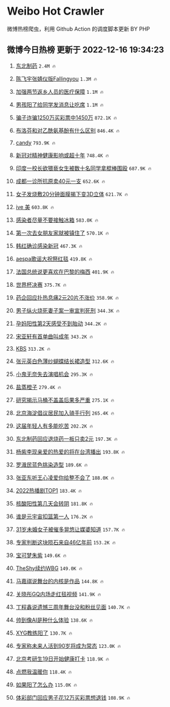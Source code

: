 # Weibo Hot Crawler 



微博热榜爬虫，利用 Github Action 的调度脚本更新 BY PHP 


## 微博今日热榜 更新于 2022-12-16 19:34:23 
1. [东北制药](https://s.weibo.com/weibo?q=%23%E4%B8%9C%E5%8C%97%E5%88%B6%E8%8D%AF%23&t=31&band_rank=1&Refer=top) `2.4M 🔥` 

1. [陈飞宇张婧仪版Fallingyou](https://s.weibo.com/weibo?q=%23%E9%99%88%E9%A3%9E%E5%AE%87%E5%BC%A0%E5%A9%A7%E4%BB%AA%E7%89%88Fallingyou%23&t=31&band_rank=2&Refer=top) `1.3M 🔥` 

1. [加强两节返乡人员的医疗保障](https://s.weibo.com/weibo?q=%23%E5%8A%A0%E5%BC%BA%E4%B8%A4%E8%8A%82%E8%BF%94%E4%B9%A1%E4%BA%BA%E5%91%98%E7%9A%84%E5%8C%BB%E7%96%97%E4%BF%9D%E9%9A%9C%23&t=31&band_rank=3&Refer=top) `1.1M 🔥` 

1. [男孩阳了给同学发消息让吃席](https://s.weibo.com/weibo?q=%23%E7%94%B7%E5%AD%A9%E9%98%B3%E4%BA%86%E7%BB%99%E5%90%8C%E5%AD%A6%E5%8F%91%E6%B6%88%E6%81%AF%E8%AE%A9%E5%90%83%E5%B8%AD%23&t=31&band_rank=4&Refer=top) `1.1M 🔥` 

1. [骗子诈骗1250万买彩票中1450万](https://s.weibo.com/weibo?q=%23%E9%AA%97%E5%AD%90%E8%AF%88%E9%AA%971250%E4%B8%87%E4%B9%B0%E5%BD%A9%E7%A5%A8%E4%B8%AD1450%E4%B8%87%23&t=31&band_rank=5&Refer=top) `872.1K 🔥` 

1. [布洛芬和对乙酰氨基酚有什么区别](https://s.weibo.com/weibo?q=%23%E5%B8%83%E6%B4%9B%E8%8A%AC%E5%92%8C%E5%AF%B9%E4%B9%99%E9%85%B0%E6%B0%A8%E5%9F%BA%E9%85%9A%E6%9C%89%E4%BB%80%E4%B9%88%E5%8C%BA%E5%88%AB%23&t=31&band_rank=6&Refer=top) `846.4K 🔥` 

1. [candy](https://s.weibo.com/weibo?q=candy&t=31&band_rank=7&Refer=top) `793.9K 🔥` 

1. [新冠对精神健康影响或超十年](https://s.weibo.com/weibo?q=%23%E6%96%B0%E5%86%A0%E5%AF%B9%E7%B2%BE%E7%A5%9E%E5%81%A5%E5%BA%B7%E5%BD%B1%E5%93%8D%E6%88%96%E8%B6%85%E5%8D%81%E5%B9%B4%23&t=31&band_rank=8&Refer=top) `748.4K 🔥` 

1. [印度一校长欲猥亵女生被数十名同学拿棍棒围殴](https://s.weibo.com/weibo?q=%23%E5%8D%B0%E5%BA%A6%E4%B8%80%E6%A0%A1%E9%95%BF%E6%AC%B2%E7%8C%A5%E4%BA%B5%E5%A5%B3%E7%94%9F%E8%A2%AB%E6%95%B0%E5%8D%81%E5%90%8D%E5%90%8C%E5%AD%A6%E6%8B%BF%E6%A3%8D%E6%A3%92%E5%9B%B4%E6%AE%B4%23&t=31&band_rank=9&Refer=top) `687.9K 🔥` 

1. [成都一诊所抗原卖40元一支](https://s.weibo.com/weibo?q=%23%E6%88%90%E9%83%BD%E4%B8%80%E8%AF%8A%E6%89%80%E6%8A%97%E5%8E%9F%E5%8D%9640%E5%85%83%E4%B8%80%E6%94%AF%23&t=31&band_rank=10&Refer=top) `652.6K 🔥` 

1. [女子发烧敷20分钟面膜揭下变3D立体](https://s.weibo.com/weibo?q=%23%E5%A5%B3%E5%AD%90%E5%8F%91%E7%83%A7%E6%95%B720%E5%88%86%E9%92%9F%E9%9D%A2%E8%86%9C%E6%8F%AD%E4%B8%8B%E5%8F%983D%E7%AB%8B%E4%BD%93%23&t=31&band_rank=11&Refer=top) `621.7K 🔥` 

1. [ive 美](https://s.weibo.com/weibo?q=ive%20%E7%BE%8E&t=31&band_rank=12&Refer=top) `603.8K 🔥` 

1. [感染者尽量不要接触冰箱](https://s.weibo.com/weibo?q=%23%E6%84%9F%E6%9F%93%E8%80%85%E5%B0%BD%E9%87%8F%E4%B8%8D%E8%A6%81%E6%8E%A5%E8%A7%A6%E5%86%B0%E7%AE%B1%23&t=31&band_rank=13&Refer=top) `583.0K 🔥` 

1. [第一次去女朋友家就被镇住了](https://s.weibo.com/weibo?q=%23%E7%AC%AC%E4%B8%80%E6%AC%A1%E5%8E%BB%E5%A5%B3%E6%9C%8B%E5%8F%8B%E5%AE%B6%E5%B0%B1%E8%A2%AB%E9%95%87%E4%BD%8F%E4%BA%86%23&t=31&band_rank=14&Refer=top) `570.1K 🔥` 

1. [韩红确诊感染新冠](https://s.weibo.com/weibo?q=%23%E9%9F%A9%E7%BA%A2%E7%A1%AE%E8%AF%8A%E6%84%9F%E6%9F%93%E6%96%B0%E5%86%A0%23&t=31&band_rank=15&Refer=top) `467.3K 🔥` 

1. [aespa歌谣大祝祭红毯](https://s.weibo.com/weibo?q=%23aespa%E6%AD%8C%E8%B0%A3%E5%A4%A7%E7%A5%9D%E7%A5%AD%E7%BA%A2%E6%AF%AF%23&t=31&band_rank=16&Refer=top) `419.8K 🔥` 

1. [法国总统说更喜欢在巴黎的梅西](https://s.weibo.com/weibo?q=%23%E6%B3%95%E5%9B%BD%E6%80%BB%E7%BB%9F%E8%AF%B4%E6%9B%B4%E5%96%9C%E6%AC%A2%E5%9C%A8%E5%B7%B4%E9%BB%8E%E7%9A%84%E6%A2%85%E8%A5%BF%23&t=31&band_rank=17&Refer=top) `401.9K 🔥` 

1. [世界杯决赛](https://s.weibo.com/weibo?q=%23%E4%B8%96%E7%95%8C%E6%9D%AF%E5%86%B3%E8%B5%9B%23&t=31&band_rank=18&Refer=top) `375.7K 🔥` 

1. [药企回应扑热息痛2元20片不涨价](https://s.weibo.com/weibo?q=%23%E8%8D%AF%E4%BC%81%E5%9B%9E%E5%BA%94%E6%89%91%E7%83%AD%E6%81%AF%E7%97%9B2%E5%85%8320%E7%89%87%E4%B8%8D%E6%B6%A8%E4%BB%B7%23&t=31&band_rank=19&Refer=top) `358.9K 🔥` 

1. [男子纵火烧死妻子案一审宣判死刑](https://s.weibo.com/weibo?q=%23%E7%94%B7%E5%AD%90%E7%BA%B5%E7%81%AB%E7%83%A7%E6%AD%BB%E5%A6%BB%E5%AD%90%E6%A1%88%E4%B8%80%E5%AE%A1%E5%AE%A3%E5%88%A4%E6%AD%BB%E5%88%91%23&t=31&band_rank=20&Refer=top) `344.3K 🔥` 

1. [孕妈阳性第2天感受不到胎动](https://s.weibo.com/weibo?q=%23%E5%AD%95%E5%A6%88%E9%98%B3%E6%80%A7%E7%AC%AC2%E5%A4%A9%E6%84%9F%E5%8F%97%E4%B8%8D%E5%88%B0%E8%83%8E%E5%8A%A8%23&t=31&band_rank=21&Refer=top) `344.2K 🔥` 

1. [宋亚轩有首单曲叫成年](https://s.weibo.com/weibo?q=%23%E5%AE%8B%E4%BA%9A%E8%BD%A9%E6%9C%89%E9%A6%96%E5%8D%95%E6%9B%B2%E5%8F%AB%E6%88%90%E5%B9%B4%23&t=31&band_rank=22&Refer=top) `343.2K 🔥` 

1. [KBS](https://s.weibo.com/weibo?q=KBS&t=31&band_rank=23&Refer=top) `313.2K 🔥` 

1. [张元英白色薄纱蝴蝶结长裙造型](https://s.weibo.com/weibo?q=%23%E5%BC%A0%E5%85%83%E8%8B%B1%E7%99%BD%E8%89%B2%E8%96%84%E7%BA%B1%E8%9D%B4%E8%9D%B6%E7%BB%93%E9%95%BF%E8%A3%99%E9%80%A0%E5%9E%8B%23&t=31&band_rank=24&Refer=top) `312.6K 🔥` 

1. [小鬼无奈失去演唱机会](https://s.weibo.com/weibo?q=%23%E5%B0%8F%E9%AC%BC%E6%97%A0%E5%A5%88%E5%A4%B1%E5%8E%BB%E6%BC%94%E5%94%B1%E6%9C%BA%E4%BC%9A%23&t=31&band_rank=25&Refer=top) `295.3K 🔥` 

1. [盐蒸橙子](https://s.weibo.com/weibo?q=%23%E7%9B%90%E8%92%B8%E6%A9%99%E5%AD%90%23&t=31&band_rank=26&Refer=top) `279.4K 🔥` 

1. [研究揭示马桶不盖盖后果多严重](https://s.weibo.com/weibo?q=%23%E7%A0%94%E7%A9%B6%E6%8F%AD%E7%A4%BA%E9%A9%AC%E6%A1%B6%E4%B8%8D%E7%9B%96%E7%9B%96%E5%90%8E%E6%9E%9C%E5%A4%9A%E4%B8%A5%E9%87%8D%23&t=31&band_rank=27&Refer=top) `275.1K 🔥` 

1. [北京海淀倡议居民加入骑手行列](https://s.weibo.com/weibo?q=%23%E5%8C%97%E4%BA%AC%E6%B5%B7%E6%B7%80%E5%80%A1%E8%AE%AE%E5%B1%85%E6%B0%91%E5%8A%A0%E5%85%A5%E9%AA%91%E6%89%8B%E8%A1%8C%E5%88%97%23&t=31&band_rank=28&Refer=top) `265.4K 🔥` 

1. [这届年轻人有多能吃苦](https://s.weibo.com/weibo?q=%23%E8%BF%99%E5%B1%8A%E5%B9%B4%E8%BD%BB%E4%BA%BA%E6%9C%89%E5%A4%9A%E8%83%BD%E5%90%83%E8%8B%A6%23&t=31&band_rank=29&Refer=top) `202.2K 🔥` 

1. [东北制药回应退烧药一板只卖2元](https://s.weibo.com/weibo?q=%23%E4%B8%9C%E5%8C%97%E5%88%B6%E8%8D%AF%E5%9B%9E%E5%BA%94%E9%80%80%E7%83%A7%E8%8D%AF%E4%B8%80%E6%9D%BF%E5%8F%AA%E5%8D%962%E5%85%83%23&t=31&band_rank=30&Refer=top) `197.3K 🔥` 

1. [杨紫李现亲爱的热爱的将在台湾播出](https://s.weibo.com/weibo?q=%23%E6%9D%A8%E7%B4%AB%E6%9D%8E%E7%8E%B0%E4%BA%B2%E7%88%B1%E7%9A%84%E7%83%AD%E7%88%B1%E7%9A%84%E5%B0%86%E5%9C%A8%E5%8F%B0%E6%B9%BE%E6%92%AD%E5%87%BA%23&t=31&band_rank=31&Refer=top) `193.8K 🔥` 

1. [罗渽民蓝色挑染造型](https://s.weibo.com/weibo?q=%23%E7%BD%97%E6%B8%BD%E6%B0%91%E8%93%9D%E8%89%B2%E6%8C%91%E6%9F%93%E9%80%A0%E5%9E%8B%23&t=31&band_rank=32&Refer=top) `189.6K 🔥` 

1. [张亚东听王心凌爱你给整不会了](https://s.weibo.com/weibo?q=%23%E5%BC%A0%E4%BA%9A%E4%B8%9C%E5%90%AC%E7%8E%8B%E5%BF%83%E5%87%8C%E7%88%B1%E4%BD%A0%E7%BB%99%E6%95%B4%E4%B8%8D%E4%BC%9A%E4%BA%86%23&t=31&band_rank=33&Refer=top) `188.0K 🔥` 

1. [2022热播剧TOP1](https://s.weibo.com/weibo?q=%232022%E7%83%AD%E6%92%AD%E5%89%A7TOP1%23&t=31&band_rank=34&Refer=top) `183.4K 🔥` 

1. [核酸阳性第几天会转阴](https://s.weibo.com/weibo?q=%23%E6%A0%B8%E9%85%B8%E9%98%B3%E6%80%A7%E7%AC%AC%E5%87%A0%E5%A4%A9%E4%BC%9A%E8%BD%AC%E9%98%B4%23&t=31&band_rank=35&Refer=top) `181.8K 🔥` 

1. [谁是元宇宙扣篮第一人](https://s.weibo.com/weibo?q=%23%E8%B0%81%E6%98%AF%E5%85%83%E5%AE%87%E5%AE%99%E6%89%A3%E7%AF%AE%E7%AC%AC%E4%B8%80%E4%BA%BA%23&t=31&band_rank=36&Refer=top) `176.2K 🔥` 

1. [31岁未婚女子被催多晃悠让媒婆知道](https://s.weibo.com/weibo?q=%2331%E5%B2%81%E6%9C%AA%E5%A9%9A%E5%A5%B3%E5%AD%90%E8%A2%AB%E5%82%AC%E5%A4%9A%E6%99%83%E6%82%A0%E8%AE%A9%E5%AA%92%E5%A9%86%E7%9F%A5%E9%81%93%23&t=31&band_rank=37&Refer=top) `157.7K 🔥` 

1. [专家判断这块陨石来自46亿年前](https://s.weibo.com/weibo?q=%23%E4%B8%93%E5%AE%B6%E5%88%A4%E6%96%AD%E8%BF%99%E5%9D%97%E9%99%A8%E7%9F%B3%E6%9D%A5%E8%87%AA46%E4%BA%BF%E5%B9%B4%E5%89%8D%23&t=31&band_rank=38&Refer=top) `153.2K 🔥` 

1. [宝可梦朱紫](https://s.weibo.com/weibo?q=%23%E5%AE%9D%E5%8F%AF%E6%A2%A6%E6%9C%B1%E7%B4%AB%23&t=31&band_rank=39&Refer=top) `149.6K 🔥` 

1. [TheShy续约WBG](https://s.weibo.com/weibo?q=%23TheShy%E7%BB%AD%E7%BA%A6WBG%23&t=31&band_rank=40&Refer=top) `149.0K 🔥` 

1. [马嘉祺说舞台的内核是作品](https://s.weibo.com/weibo?q=%23%E9%A9%AC%E5%98%89%E7%A5%BA%E8%AF%B4%E8%88%9E%E5%8F%B0%E7%9A%84%E5%86%85%E6%A0%B8%E6%98%AF%E4%BD%9C%E5%93%81%23&t=31&band_rank=41&Refer=top) `144.8K 🔥` 

1. [关晓彤GQ内场走红毯视频](https://s.weibo.com/weibo?q=%23%E5%85%B3%E6%99%93%E5%BD%A4GQ%E5%86%85%E5%9C%BA%E8%B5%B0%E7%BA%A2%E6%AF%AF%E8%A7%86%E9%A2%91%23&t=31&band_rank=42&Refer=top) `141.9K 🔥` 

1. [丁程鑫说遗憾三周年舞台没和粉丝见面](https://s.weibo.com/weibo?q=%23%E4%B8%81%E7%A8%8B%E9%91%AB%E8%AF%B4%E9%81%97%E6%86%BE%E4%B8%89%E5%91%A8%E5%B9%B4%E8%88%9E%E5%8F%B0%E6%B2%A1%E5%92%8C%E7%B2%89%E4%B8%9D%E8%A7%81%E9%9D%A2%23&t=31&band_rank=43&Refer=top) `140.7K 🔥` 

1. [帅到像AI是种什么体验](https://s.weibo.com/weibo?q=%23%E5%B8%85%E5%88%B0%E5%83%8FAI%E6%98%AF%E7%A7%8D%E4%BB%80%E4%B9%88%E4%BD%93%E9%AA%8C%23&t=31&band_rank=44&Refer=top) `138.6K 🔥` 

1. [XYG教练阳了](https://s.weibo.com/weibo?q=%23XYG%E6%95%99%E7%BB%83%E9%98%B3%E4%BA%86%23&t=31&band_rank=45&Refer=top) `130.7K 🔥` 

1. [专家称未来人活到90岁将成为常态](https://s.weibo.com/weibo?q=%23%E4%B8%93%E5%AE%B6%E7%A7%B0%E6%9C%AA%E6%9D%A5%E4%BA%BA%E6%B4%BB%E5%88%B090%E5%B2%81%E5%B0%86%E6%88%90%E4%B8%BA%E5%B8%B8%E6%80%81%23&t=31&band_rank=46&Refer=top) `123.0K 🔥` 

1. [北京考研生19日开始健康打卡](https://s.weibo.com/weibo?q=%23%E5%8C%97%E4%BA%AC%E8%80%83%E7%A0%94%E7%94%9F19%E6%97%A5%E5%BC%80%E5%A7%8B%E5%81%A5%E5%BA%B7%E6%89%93%E5%8D%A1%23&t=31&band_rank=47&Refer=top) `118.9K 🔥` 

1. [点燃我温暖你](https://s.weibo.com/weibo?q=%E7%82%B9%E7%87%83%E6%88%91%E6%B8%A9%E6%9A%96%E4%BD%A0&t=31&band_rank=48&Refer=top) `118.4K 🔥` 

1. [如果阳了怎么办](https://s.weibo.com/weibo?q=%23%E5%A6%82%E6%9E%9C%E9%98%B3%E4%BA%86%E6%80%8E%E4%B9%88%E5%8A%9E%23&t=31&band_rank=49&Refer=top) `115.0K 🔥` 

1. [体彩部门回应男子花12万买彩票想退钱](https://s.weibo.com/weibo?q=%23%E4%BD%93%E5%BD%A9%E9%83%A8%E9%97%A8%E5%9B%9E%E5%BA%94%E7%94%B7%E5%AD%90%E8%8A%B112%E4%B8%87%E4%B9%B0%E5%BD%A9%E7%A5%A8%E6%83%B3%E9%80%80%E9%92%B1%23&t=31&band_rank=50&Refer=top) `108.9K 🔥` 

